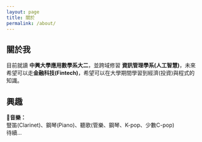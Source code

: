 ```yaml
---
layout: page
title: 關於
permalink: /about/
---
```

## 關於我
目前就讀 **中興大學應用數學系大二**，並跨域修習 **資訊管理學系(人工智慧)**，未來希望可以走**金融科技(Fintech)**，希望可以在大學期間學習到經濟(投資)與程式的知識。  

## 興趣  
**🎵音樂：**  
豎笛(Clarinet)、鋼琴(Piano)、聽歌(管樂、鋼琴、K-pop、少數C-pop)  
待續...



